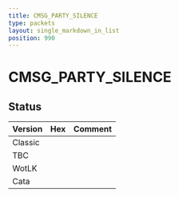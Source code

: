 ```yaml
---
title: CMSG_PARTY_SILENCE
type: packets
layout: single_markdown_in_list
position: 990
---
```


# CMSG_PARTY_SILENCE

## Status

Version | Hex | Comment
---------- | ---------- | ---------- 
Classic |  |  
TBC |  |  
WotLK |  |  
Cata |  |  
